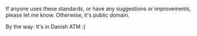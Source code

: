 If anyone uses these standards, or have any suggestions or improvements, please let me know. Otherwise, it's public domain.

By the way: It's in Danish ATM :)
